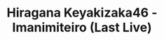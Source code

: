 ---
layout: videojs
title: Hiragana Keyakizaka46 - Imanimiteiro (Last Live)
category: mv
description: >+
    Hinatazaka46 Debut Countdown Live, Yokohama Arena, March 5-6, 2019
lang: en
subtitles: Hiragana Keyakizaka46Hinatazaka46 -imanimiteiro-Last Live Yokohama Arena.en.vtt
video_url: https://youtu.be/BSzbdhMacM8
thumbnail: https://i.ytimg.com/vi/BSzbdhMacM8/maxresdefault.jpg
hinatrivia: https://x.com/hinatacampaign/status/1758719679726584004
upload_date: 2022-07-11
---